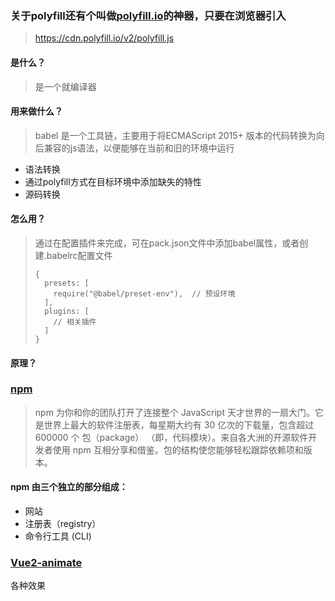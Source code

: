 ### 关于polyfill还有个叫做[polyfill.io](https://polyfill.io/v3/)的神器，只要在浏览器引入
> https://cdn.polyfill.io/v2/polyfill.js

#### 是什么？
> 是一个就编译器
#### 用来做什么？
> babel 是一个工具链，主要用于将ECMAScript 2015+ 版本的代码转换为向后兼容的js语法，以便能够在当前和旧的环境中运行
- 语法转换
- 通过polyfill方式在目标环境中添加缺失的特性
- 源码转换
  
#### 怎么用？
> 通过在配置插件来完成，可在pack.json文件中添加babel属性，或者创建.babelrc配置文件
> ```
> {
>   presets: [
>     require("@babel/preset-env"),  // 预设环境
>   ],
>   plugins: [
>     // 相关插件
>   ]
> }
> ```


#### 原理？


### [npm](https://www.npmjs.com.cn/getting-started/what-is-npm/)
> npm 为你和你的团队打开了连接整个 JavaScript 天才世界的一扇大门。它是世界上最大的软件注册表，每星期大约有 30 亿次的下载量，包含超过 600000 个 包（package） （即，代码模块）。来自各大洲的开源软件开发者使用 npm 互相分享和借鉴。包的结构使您能够轻松跟踪依赖项和版本。

#### npm 由三个独立的部分组成：
- 网站
- 注册表（registry）
- 命令行工具 (CLI)

### [Vue2-animate](https://the-allstars.com/vue2-animate/)
  各种效果